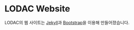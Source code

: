 # LODAC Website

LODAC의 웹 사이트는 [Jekyll](http://jekyllrb.com/)과 [Bootstrap](http://getbootstrap.com/)을 이용해 만들어졌습니다.
